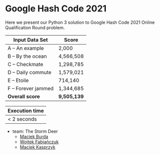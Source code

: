 # Google Hash Code 2021

Here we present our Python 3 solution to Google Hash Code 2021 Online Qualification Round problem.

| Input Data Set     | Score         |
|--------------------|---------------|
| A – An example     | 2,000         |
| B – By the ocean   | 4,566,508     |
| C – Checkmate      | 1,298,785     |
| D – Daily commute  | 1,579,021     |
| E – Etoile         | 714,140       |
| F – Forever jammed | 1,344,685     |
| **Overall score**  | **9,505,139** |

| Execution time | 
|----------------|
| < 2 seconds    |

- team: The Storm Deer
    - [Maciek Burda](https://github.com/mburda98)
    - [Wojtek Fabjańczuk](https://github.com/wfabjanczuk)
    - [Maciek Kasprzyk](https://github.com/maciejkasprzyk)
